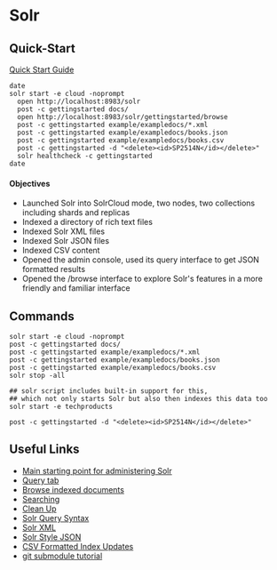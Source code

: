 # Solr #

## Quick-Start ##

[Quick Start Guide](http://lucene.apache.org/solr/quickstart.html)

```shell
date
solr start -e cloud -noprompt
  open http://localhost:8983/solr
  post -c gettingstarted docs/
  open http://localhost:8983/solr/gettingstarted/browse
  post -c gettingstarted example/exampledocs/*.xml
  post -c gettingstarted example/exampledocs/books.json
  post -c gettingstarted example/exampledocs/books.csv
  post -c gettingstarted -d "<delete><id>SP2514N</id></delete>"
  solr healthcheck -c gettingstarted
date
```
#### Objectives ####
- Launched Solr into SolrCloud mode, two nodes, two collections including shards and replicas
- Indexed a directory of rich text files
- Indexed Solr XML files
- Indexed Solr JSON files
- Indexed CSV content
- Opened the admin console, used its query interface to get JSON formatted results
- Opened the /browse interface to explore Solr's features in a more friendly and familiar interface

## Commands ##

```shell
solr start -e cloud -noprompt
post -c gettingstarted docs/
post -c gettingstarted example/exampledocs/*.xml
post -c gettingstarted example/exampledocs/books.json
post -c gettingstarted example/exampledocs/books.csv
solr stop -all

## solr script includes built-in support for this, 
## which not only starts Solr but also then indexes this data too
solr start -e techproducts

post -c gettingstarted -d "<delete><id>SP2514N</id></delete>"
```

## Useful Links ##

- [Main starting point for administering Solr](http://localhost:8983/solr/#/)
- [Query tab](http://localhost:8983/solr/#/gettingstarted/query)
- [Browse indexed documents](http://localhost:8983/solr/gettingstarted/browse)
- [Searching](http://lucene.apache.org/solr/quickstart.html#searching)
- [Clean Up](http://lucene.apache.org/solr/quickstart.html#cleanup)
- [Solr Query Syntax](https://cwiki.apache.org/confluence/display/solr/The+Standard+Query+Parser#TheStandardQueryParser-SpecifyingTermsfortheStandardQueryParser)
- [Solr XML](https://cwiki.apache.org/confluence/display/solr/Uploading+Data+with+Index+Handlers#UploadingDatawithIndexHandlers-XMLFormattedIndexUpdates)
- [Solr Style JSON](https://cwiki.apache.org/confluence/display/solr/Uploading+Data+with+Index+Handlers#UploadingDatawithIndexHandlers-Solr-StyleJSON)
- [CSV Formatted Index Updates](https://cwiki.apache.org/confluence/display/solr/Uploading+Data+with+Index+Handlers#UploadingDatawithIndexHandlers-CSVFormattedIndexUpdates)
- [git submodule tutorial](https://git-scm.com/book/en/v2/Git-Tools-Submodules)

